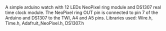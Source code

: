 A simple arduino watch with 12 LEDs NeoPixel ring module and DS1307 real time clock module.
   The NeoPixel ring OUT pin is connected to pin 7 of the Arduino and DS1307 to the TWI, A4 and A5 pins.
   Libraries used: Wire.h, Time.h, Adafruit_NeoPixel.h, DS1307.h
